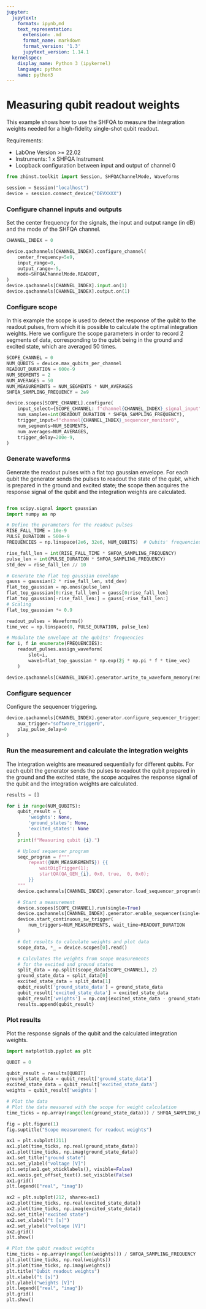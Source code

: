 ```yaml
---
jupyter:
  jupytext:
    formats: ipynb,md
    text_representation:
      extension: .md
      format_name: markdown
      format_version: '1.3'
      jupytext_version: 1.14.1
  kernelspec:
    display_name: Python 3 (ipykernel)
    language: python
    name: python3
---
```


# Measuring qubit readout weights

This example shows how to use the SHFQA to measure the integration weights needed for a high-fidelity single-shot qubit readout.

Requirements:

* LabOne Version >= 22.02
* Instruments:
    1 x SHFQA Instrument
* Loopback configuration between input and output of channel 0

```python
from zhinst.toolkit import Session, SHFQAChannelMode, Waveforms

session = Session("localhost")
device = session.connect_device("DEVXXXX")
```

### Configure channel inputs and outputs
Set the center frequency for the signals, the input and output range (in dB) and the mode of the SHFQA channel.
```python
CHANNEL_INDEX = 0

device.qachannels[CHANNEL_INDEX].configure_channel(
    center_frequency=5e9,
    input_range=0,
    output_range=-5,
    mode=SHFQAChannelMode.READOUT,
)
device.qachannels[CHANNEL_INDEX].input.on(1)
device.qachannels[CHANNEL_INDEX].output.on(1)
```

### Configure scope
In this example the scope is used to detect the response of the qubit to the readout pulses, from which it is possible to calculate the optimal integration weights. Here we configure the scope parameters in order to record 2 segments of data, corresponding to the qubit being in the ground and excited state, which are averaged 50 times.

```python
SCOPE_CHANNEL = 0
NUM_QUBITS = device.max_qubits_per_channel
READOUT_DURATION = 600e-9
NUM_SEGMENTS = 2
NUM_AVERAGES = 50
NUM_MEASUREMENTS = NUM_SEGMENTS * NUM_AVERAGES
SHFQA_SAMPLING_FREQUENCY = 2e9

device.scopes[SCOPE_CHANNEL].configure(
    input_select={SCOPE_CHANNEL: f"channel{CHANNEL_INDEX}_signal_input"},
    num_samples=int(READOUT_DURATION * SHFQA_SAMPLING_FREQUENCY),
    trigger_input=f"channel{CHANNEL_INDEX}_sequencer_monitor0",
    num_segments=NUM_SEGMENTS,
    num_averages=NUM_AVERAGES,
    trigger_delay=200e-9,
)
```

### Generate waveforms
Generate the readout pulses with a flat top gaussian envelope. For each qubit the generator sends the pulses to readout the state of the qubit, which is prepared in the ground and excited state; the scope then acquires the response signal of the qubit and the integration weights are calculated.

```python

from scipy.signal import gaussian
import numpy as np

# Define the parameters for the readout pulses
RISE_FALL_TIME = 10e-9
PULSE_DURATION = 500e-9
FREQUENCIES = np.linspace(2e6, 32e6, NUM_QUBITS)  # Qubits' frequencies

rise_fall_len = int(RISE_FALL_TIME * SHFQA_SAMPLING_FREQUENCY)
pulse_len = int(PULSE_DURATION * SHFQA_SAMPLING_FREQUENCY)
std_dev = rise_fall_len // 10

# Generate the flat top gaussian envelope
gauss = gaussian(2 * rise_fall_len, std_dev)
flat_top_gaussian = np.ones(pulse_len)
flat_top_gaussian[0:rise_fall_len] = gauss[0:rise_fall_len]
flat_top_gaussian[-rise_fall_len:] = gauss[-rise_fall_len:]
# Scaling
flat_top_gaussian *= 0.9

readout_pulses = Waveforms()
time_vec = np.linspace(0, PULSE_DURATION, pulse_len)

# Modulate the envelope at the qubits' frequencies
for i, f in enumerate(FREQUENCIES):
    readout_pulses.assign_waveform(
        slot=i,
        wave1=flat_top_gaussian * np.exp(2j * np.pi * f * time_vec)
    )

device.qachannels[CHANNEL_INDEX].generator.write_to_waveform_memory(readout_pulses)
```

### Configure sequencer
Configure the sequencer triggering.
```python
device.qachannels[CHANNEL_INDEX].generator.configure_sequencer_triggering(
    aux_trigger="software_trigger0",
    play_pulse_delay=0
)
```

### Run the measurement and calculate the integration weights
The integration weights are measured sequentially for different qubits. For each qubit the generator sends the pulses to readout the qubit prepared in the ground and the excited state, the scope acquires the response signal of the qubit and the integration weights are calculated.
```python
results = []

for i in range(NUM_QUBITS):
    qubit_result = {
        'weights': None,
        'ground_states': None,
        'excited_states': None
    }
    print(f"Measuring qubit {i}.")

    # Upload sequencer program
    seqc_program = f"""
        repeat({NUM_MEASUREMENTS}) {{
            waitDigTrigger(1);
            startQA(QA_GEN_{i}, 0x0, true,  0, 0x0);
        }}
    """
    device.qachannels[CHANNEL_INDEX].generator.load_sequencer_program(seqc_program)

    # Start a measurement
    device.scopes[SCOPE_CHANNEL].run(single=True)
    device.qachannels[CHANNEL_INDEX].generator.enable_sequencer(single=True)
    device.start_continuous_sw_trigger(
        num_triggers=NUM_MEASUREMENTS, wait_time=READOUT_DURATION
    )

    # Get results to calculate weights and plot data
    scope_data, *_ = device.scopes[0].read()

    # Calculates the weights from scope measurements
    # for the excited and ground states
    split_data = np.split(scope_data[SCOPE_CHANNEL], 2)
    ground_state_data = split_data[0]
    excited_state_data = split_data[1]
    qubit_result['ground_state_data'] = ground_state_data
    qubit_result['excited_state_data'] = excited_state_data
    qubit_result['weights'] = np.conj(excited_state_data - ground_state_data)
    results.append(qubit_result)
```

### Plot results
Plot the response signals of the qubit and the calculated integration weights.
```python
import matplotlib.pyplot as plt

QUBIT = 0

qubit_result = results[QUBIT]
ground_state_data = qubit_result['ground_state_data']
excited_state_data = qubit_result['excited_state_data']
weights = qubit_result['weights']

# Plot the data
# Plot the data measured with the scope for weight calculation
time_ticks = np.array(range(len(ground_state_data))) / SHFQA_SAMPLING_FREQUENCY

fig = plt.figure(1)
fig.suptitle("Scope measurement for readout weights")

ax1 = plt.subplot(211)
ax1.plot(time_ticks, np.real(ground_state_data))
ax1.plot(time_ticks, np.imag(ground_state_data))
ax1.set_title("ground state")
ax1.set_ylabel("voltage [V]")
plt.setp(ax1.get_xticklabels(), visible=False)
ax1.xaxis.get_offset_text().set_visible(False)
ax1.grid()
plt.legend(["real", "imag"])

ax2 = plt.subplot(212, sharex=ax1)
ax2.plot(time_ticks, np.real(excited_state_data))
ax2.plot(time_ticks, np.imag(excited_state_data))
ax2.set_title("excited state")
ax2.set_xlabel("t [s]")
ax2.set_ylabel("voltage [V]")
ax2.grid()
plt.show()

# Plot the qubit readout weights
time_ticks = np.array(range(len(weights))) / SHFQA_SAMPLING_FREQUENCY
plt.plot(time_ticks, np.real(weights))
plt.plot(time_ticks, np.imag(weights))
plt.title("Qubit readout weights")
plt.xlabel("t [s]")
plt.ylabel("weights [V]")
plt.legend(["real", "imag"])
plt.grid()
plt.show()
```
